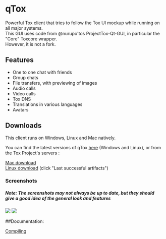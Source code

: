 qTox
======

Powerful Tox client that tries to follow the Tox UI mockup while running on all major systems. <br/>
This GUI uses code from @nurupo'tos ProjectTox-Qt-GUI, in particular the "Core" Toxcore wrapper. <br/>
However, it is not a fork.

<h2>Features</h2>

- One to one chat with friends
- Group chats
- File transfers, with previewing of images
- Audio calls
- Video calls
- Tox DNS
- Translations in various languages
- Avatars

<h2>Downloads</h2>

This client runs on Windows, Linux and Mac natively.<br/>

You can find the latest versions of qTox <a href="https://github.com/tux3/qTox/releases">here</a> (Windows and Linux), or from the Tox Project's servers :

<a href="https://jenkins.libtoxcore.so/job/qTox%20OS%20X/lastSuccessfulBuild/artifact/qtox.dmg">Mac download </a><br/>
<a href="https://jenkins.libtoxcore.so/job/qTox-linux-amd64/lastSuccessfulBuild/artifact/qt/qtox.xz">Linux download</a> (click "Last successful artifacts")<br/>

<h3>Screenshots</h3>
<h5>Note: The screenshots may not always be up to date, but they should give a good idea of the general look and features</h5>
<img src="https://wiki.tox.im/images/5/5d/ToxGUI_tux3.png"/>
<img src="https://i.imgur.com/0XWcqBc.jpg"/>

##Documentation:

[Compiling](/INSTALL.md)
